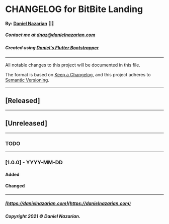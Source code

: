 # CHANGELOG for BitBite Landing
#### By: [Daniel Nazarian](https://danielnazarian) 🐧👹
##### Contact me at <dnaz@danielnazarian.com>
##### Created using [Daniel's Flutter Bootstrapper](https://github.com/Dan-Incorporated/bitbite-landing)

-------------------------------------------------------

All notable changes to this project will be documented in this file.

The format is based on [Keep a Changelog](https://keepachangelog.com/en/1.0.0/), and this project
adheres to [Semantic Versioning](https://semver.org/spec/v2.0.0.html).

-------------------------------------------------------

## [Released]

-------------------------------------------------------

## [Unreleased]

-------------------------------------------------------
### TODO


---------------------------

### [1.0.0] - YYYY-MM-DD

#### Added

#### Changed

-------------------------------------------------------
##### [https://danielnazarian.com](https://danielnazarian.com)
##### Copyright 2021 © Daniel Nazarian.
